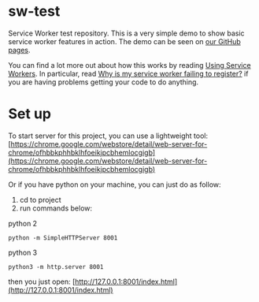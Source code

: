 # sw-test

Service Worker test repository. This is a very simple demo to show basic service worker features in action. The demo can be seen on [our GitHub pages](https://mdn.github.io/sw-test/).

You can find a lot more out about how this works by reading [Using Service Workers](https://developer.mozilla.org/en-US/docs/Web/API/Service_Worker_API/Using_Service_Workers). 
In particular, read [Why is my service worker failing to register?](https://developer.mozilla.org/en-US/docs/Web/API/Service_Worker_API/Using_Service_Workers#Why_is_my_service_worker_failing_to_register) 
if you are having problems getting your code to do anything.

# Set up

To start server for this project, you can use a lightweight tool: [https://chrome.google.com/webstore/detail/web-server-for-chrome/ofhbbkphhbklhfoeikjpcbhemlocgigb](https://chrome.google.com/webstore/detail/web-server-for-chrome/ofhbbkphhbklhfoeikjpcbhemlocgigb)

Or if you have python on your machine, you can just do as follow:

1. cd to project
2. run commands below:

python 2
```
python -m SimpleHTTPServer 8001
```

python 3
```
python3 -m http.server 8001
```

then you just open: [http://127.0.0.1:8001/index.html](http://127.0.0.1:8001/index.html)
